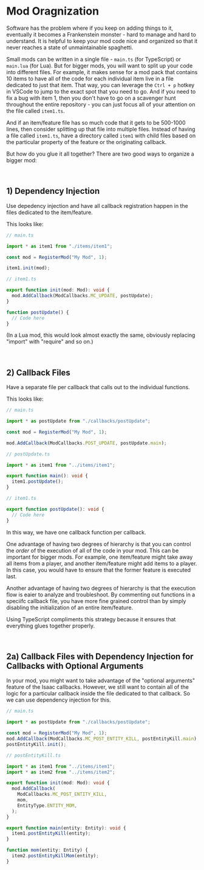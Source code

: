 # Mod Oragnization

Software has the problem where if you keep on adding things to it, eventually it becomes a Frankenstein monster - hard to manage and hard to understand. It is helpful to keep your mod code nice and organized so that it never reaches a state of unmaintainable spaghetti.

Small mods can be written in a single file - `main.ts` (for TypeScript) or `main.lua` (for Lua). But for bigger mods, you will want to split up your code into different files. For example, it makes sense for a mod pack that contains 10 items to have all of the code for each individual item live in a file dedicated to just that item. That way, you can leverage the `Ctrl + p` hotkey in VSCode to jump to the exact spot that you need to go. And if you need to fix a bug with item 1, then you don't have to go on a scavenger hunt throughout the entire repository - you can just focus all of your attention on the file called `item1.ts`.

And if an item/feature file has so much code that it gets to be 500-1000 lines, then consider splitting up that file into multiple files. Instead of having a file called `item1.ts`, have a directory called `item1` with child files based on the particular property of the feature or the originating callback.

But how do you glue it all together? There are two good ways to organize a bigger mod:

<br />

## 1) Dependency Injection

Use depedency injection and have all callback registration happen in the files dedicated to the item/feature.

This looks like:

```ts
// main.ts

import * as item1 from "./items/item1";

const mod = RegisterMod("My Mod", 1);

item1.init(mod);
```

```ts
// item1.ts

export function init(mod: Mod): void {
  mod.AddCallback(ModCallbacks.MC_UPDATE, postUpdate);  
}

function postUpdate() {
  // Code here
}
```

(In a Lua mod, this would look almost exactly the same, obviously replacing "import" with "require" and so on.)

<br />

## 2) Callback Files

Have a separate file per callback that calls out to the individual functions.

This looks like:

```ts
// main.ts

import * as postUpdate from "./callbacks/postUpdate";

const mod = RegisterMod("My Mod", 1);

mod.AddCallback(ModCallbacks.POST_UPDATE, postUpdate.main);
```

```ts
// postUpdate.ts

import * as item1 from "../items/item1";

export function main(): void {
  item1.postUpdate();
}
```

```ts
// item1.ts

export function postUpdate(): void {
  // Code here
}
```

In this way, we have one callback function per callback.

One advantage of having two degrees of hierarchy is that you can control the *order* of the execution of all of the code in your mod. This can be important for bigger mods. For example, one item/feature might take away all items from a player, and another item/feature might add items to a player. In this case, you would have to ensure that the former feature is executed last.

Another advantage of having two degrees of hierarchy is that the execution flow is eaier to analyze and troubleshoot. By commenting out functions in a speciifc callback file, you have more fine grained control than by simply disabling the initialization of an entire item/feature.

Using TypeScript compliments this strategy because it ensures that everything glues together properly.

<br />

## 2a) Callback Files with Dependency Injection for Callbacks with Optional Arguments

In your mod, you might want to take advantage of the "optional arguments" feature of the Isaac callbacks. However, we still want to contain all of the logic for a particular callback inside the file dedicated to that callback. So we can use dependency injection for this.

```ts
// main.ts

import * as postUpdate from "./callbacks/postUpdate";

const mod = RegisterMod("My Mod", 1);
mod.AddCallback(ModCallbacks.MC_POST_ENTITY_KILL, postEntityKill.main);
postEntityKill.init();
```

```ts
// postEntityKill.ts

import * as item1 from "../items/item1";
import * as item2 from "../items/item2";

export function init(mod: Mod): void {
  mod.AddCallback(
    ModCallbacks.MC_POST_ENTITY_KILL,
    mom,
    EntityType.ENTITY_MOM,
  );
}

export function main(entity: Entity): void {
  item1.postEntityKill(entity);
}

function mom(entity: Entity) {
  item2.postEntityKillMom(entity);
}
```

<br />
